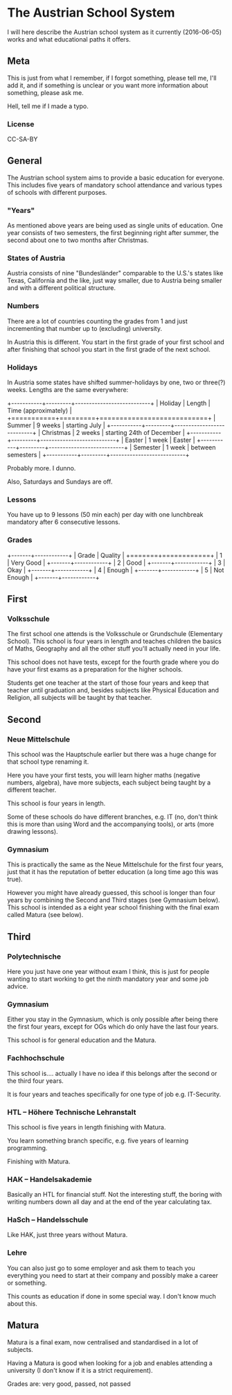 # The Austrian School System

I will here describe the Austrian school system as it currently (2016-06-05)
works and what educational paths it offers.

## Meta

This is just from what I remember, if I forgot something, please tell me, I'll
add it, and if something is unclear or you want more information about
something, please ask me.

Hell, tell me if I made a typo.

### License

CC-SA-BY

## General

The Austrian school system aims to provide a basic education for everyone.
This includes five years of mandatory school attendance and various types of
schools with different purposes.

### "Years"

As mentioned above years are being used as single units of education.
One year consists of two semesters, the first beginning right after summer, the
second about one to two months after Christmas.

### States of Austria

Austria consists of nine "Bundesländer" comparable to the U.S.'s states like
Texas, California and the like, just way smaller, due to Austria being smaller
and with a different political structure.

### Numbers

There are a lot of countries counting the grades from 1 and just incrementing
that number up to (excluding) university.

In Austria this is different.
You start in the first grade of your first school and after finishing that
school you start in the first grade of the next school.

### Holidays

In Austria some states have shifted summer-holidays by one, two or three(?)
weeks.
Lengths are the same everywhere:

+-----------+---------+---------------------------+
| Holiday   | Length  | Time (approximately)      |
+===========+=========+===========================+
| Summer    | 9 weeks | starting July             |
+-----------+---------+---------------------------+
| Christmas | 2 weeks | starting 24th of December |
+-----------+---------+---------------------------+
| Easter    | 1 week  | Easter                    |
+-----------+---------+---------------------------+
| Semester  | 1 week  | between semesters         |
+-----------+---------+---------------------------+

Probably more.
I dunno.

Also, Saturdays and Sundays are off.

### Lessons

You have up to 9 lessons (50 min each) per day with one lunchbreak mandatory
after 6 consecutive lessons.

### Grades

+-------+------------+
| Grade | Quality    |
+=======+============+
| 1     | Very Good  |
+-------+------------+
| 2     | Good       |
+-------+------------+
| 3     | Okay       |
+-------+------------+
| 4     | Enough     |
+-------+------------+
| 5     | Not Enough |
+-------+------------+

## First

### Volksschule

The first school one attends is the Volksschule or Grundschule (Elementary
School).
This school is four years in length and teaches children the basics of Maths,
Geography and all the other stuff you'll actually need in your life.

This school does not have tests, except for the fourth grade where you do have
your first exams as a preparation for the higher schools.

Students get one teacher at the start of those four years and keep that teacher
until graduation and, besides subjects like Physical Education and Religion,
all subjects will be taught by that teacher.

## Second

### Neue Mittelschule

This school was the Hauptschule earlier but there was a huge change for that
school type renaming it.

Here you have your first tests, you will learn higher maths (negative numbers,
algebra), have more subjects, each subject being taught by a different teacher.

This school is four years in length.

Some of these schools do have different branches, e.g. IT (no, don't think this
is more than using Word and the accompanying tools), or arts (more drawing
lessons).

### Gymnasium

This is practically the same as the Neue Mittelschule for the first four years,
just that it has the reputation of better education (a long time ago this was
true).

However you might have already guessed, this school is longer than four years
by combining the Second and Third stages (see Gymnasium below).
This school is intended as a eight year school finishing with the final exam
called Matura (see below).

## Third

### Polytechnische

Here you just have one year without exam I think, this is just for people
wanting to start working to get the ninth mandatory year and some job advice.

### Gymnasium

Either you stay in the Gymnasium, which is only possible after being there the
first four years, except for OGs which do only have the last four years.

This school is for general education and the Matura.

### Fachhochschule

This school is.… actually I have no idea if this belongs after the second or
the third four years.

It is four years and teaches specifically for one type of job e.g. IT-Security.

### HTL – Höhere Technische Lehranstalt

This school is five years in length finishing with Matura.

You learn something branch specific, e.g. five years of learning programming.

Finishing with Matura.

### HAK – Handelsakademie

Basically an HTL for financial stuff. Not the interesting stuff, the boring
with writing numbers down all day and at the end of the year calculating tax.

### HaSch – Handelsschule

Like HAK, just three years without Matura.

### Lehre

You can also just go to some employer and ask them to teach you everything you
need to start at their company and possibly make a career or something.

This counts as education if done in some special way.
I don't know much about this.

## Matura

Matura is a final exam, now centralised and standardised in a lot of subjects.

Having a Matura is good when looking for a job and enables attending a
university (I don't know if it is a strict requirement).

Grades are: very good, passed, not passed

